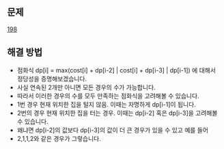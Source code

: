 ## 문제

[198](https://leetcode.com/problems/house-robber/?envType=study-plan-v2&envId=leetcode-75)

## 해결 방법

- 점화식 dp[i] = max(cost[i] + dp[i-2] | cost[i] + dp[i-3] | dp[i-1]) 에 대해서 정당성을 증명해보겠습니다.
- 사실 연속된 2개만 아니면 모든 경우의 수가 가능합니다.
- 따라서 이러한 경우의 수를 모두 만족하는 점화식을 고려해볼 수 있습니다.
- 1번 경우 현재 위치한 집을 털지 않음. 이때는 자명하게 dp[i-1]이 됩니다.
- 2번의 경우 현재 위치한 집을 터는 경우. 이때는 dp[i-2] 혹은 dp[i-3]을 고려해볼 수 있습니다.
- 왜냐면 dp[i-2]의 값보다 dp[i-3]의 값이 더 큰 경우가 있을 수 있고 예를 들어
- 2,1,1,2와 같은 경우가 그렇습니다.
